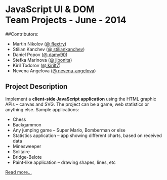 # JavaScript UI & DOM <br/>Team Projects - June - 2014 

##Contributors:
* Martin Nikolov ([@ flextry](https://github.com/flextry))
* Stilian Kanchev ([@ stiliankanchev](https://github.com/stiliankanchev))
* Daniel Popov ([@ damy90](https://github.com/damy90))
* Stefka Marinova ([@ jibonita](https://github.com/jibonita))
* Kiril Todorov ([@ kirilt7](https://github.com/kirilt7))
* Nevena Angelova ([@ nevena-angelova](https://github.com/nevena-angelova))

## Project Description

Implement a **client-side JavaScript application** using the HTML graphic APIs – canvas and SVG.
The project can be a game, web statistics or anything else. Sample applications:
* Chess
* Backgammon
* Any jumping game – Super Mario, Bomberman or else
* Statistics application – app showing different charts, based on received data
* Minesweeper
* Solitaire
* Bridge-Belote
* Paint-like application – drawing shapes, lines, etc

[Read more...](https://github.com/Reiko-JS/JavaScript-UI-and-DOM-2014-Teamwork/tree/master/Teamwork%20-%20Assignment)
